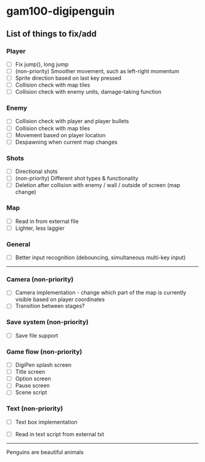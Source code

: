 # gam100-digipenguin

## List of things to fix/add

### Player
- [ ] Fix jump(), long jump
- [ ] (non-priority) Smoother movement, such as left-right momentum
- [ ] Sprite direction based on last key pressed
- [ ] Collision check with map tiles
- [ ] Collision check with enemy units, damage-taking function

### Enemy
- [ ] Collision check with player and player bullets
- [ ] Collision check with map tiles
- [ ] Movement based on player location
- [ ] Despawning when current map changes

### Shots
- [ ] Directional shots
- [ ] (non-priority) Different shot types & functionality
- [ ] Deletion after collision with enemy / wall / outside of screen (map change) 

### Map
- [ ] Read in from external file
- [ ] Lighter, less laggier

### General
- [ ] Better input recognition (debouncing, simultaneous multi-key input) 

---

### Camera (non-priority)
- [ ] Camera implementation - change which part of the map is currently visible based on player coordinates
- [ ] Transition between stages?

### Save system (non-priority)
- [ ] Save file support

### Game flow (non-priority)
- [ ] DigiPen splash screen
- [ ] Title screen 
- [ ] Option screen
- [ ] Pause screen
- [ ] Scene script 

### Text (non-priority)
- [ ] Text box implementation
- [ ] Read in text script from external txt 



---

Penguins are beautiful animals 
